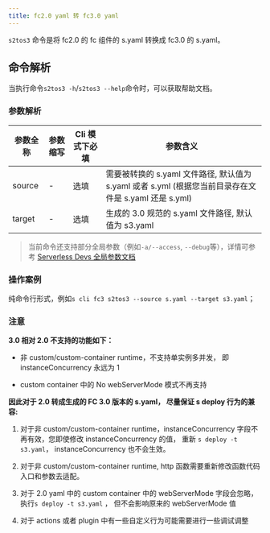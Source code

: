 ```yaml
---
title: fc2.0 yaml 转 fc3.0 yaml
---
```


`s2tos3` 命令是将 fc2.0 的 fc 组件的 s.yaml 转换成 fc3.0 的 s.yaml。

## 命令解析

当执行命令`s2tos3 -h`/`s2tos3 --help`命令时，可以获取帮助文档。

### 参数解析

| 参数全称 | 参数缩写 | Cli 模式下必填 | 参数含义                                                                                              |
| -------- | -------- | -------------- | ----------------------------------------------------------------------------------------------------- |
| source   | -        | 选填           | 需要被转换的 s.yaml 文件路径, 默认值为 s.yaml 或者 s.yml (根据您当前目录存在文件是 s.yaml 还是 s.yml) |
| target   | -        | 选填           | 生成的 3.0 规范的 s.yaml 文件路径, 默认值为 s3.yaml                                                   |

> 当前命令还支持部分全局参数（例如`-a/--access`, `--debug`等），详情可参考 [Serverless Devs 全局参数文档](../../builtin/index.md)

### 操作案例

纯命令行形式，例如`s cli fc3 s2tos3 --source s.yaml --target s3.yaml`；

### 注意

**3.0 相对 2.0 不支持的功能如下：**

- 非 custom/custom-container runtime，不支持单实例多并发， 即 instanceConcurrency 永远为 1

- custom container 中的 No webServerMode 模式不再支持

**因此对于 2.0 转成生成的 FC 3.0 版本的 s.yaml， 尽量保证 s deploy 行为的兼容:**

1. 对于非 custom/custom-container runtime，instanceConcurrency 字段不再有效，您即使修改 instanceConcurrency 的值， 重新 `s deploy -t s3.yaml`， instanceConcurrency 也不会生效。

2. 对于非 custom/custom-container runtime,  http 函数需要重新修改函数代码入口和参数去适配。

3. 对于 2.0 yaml 中的 custom container 中的 webServerMode 字段会忽略， 执行`s deploy -t s3.yaml` ， 但不会影响原来的 webServerMode 值

4. 对于 actions 或者 plugin 中有一些自定义行为可能需要进行一些调试调整

